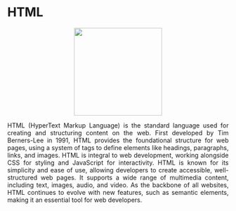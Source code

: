 # HTML
<div align="center">
   <img src="https://cdn.jsdelivr.net/gh/devicons/devicon@latest/icons/html5/html5-original.svg" width="200" height="auto">
</div>
<p align="justify"> HTML (HyperText Markup Language) is the standard language used for creating and structuring content on the web. First developed by Tim Berners-Lee in 1991, HTML provides the foundational structure for web pages, using a system of tags to define elements like headings, paragraphs, links, and images. HTML is integral to web development, working alongside CSS for styling and JavaScript for interactivity. HTML is known for its simplicity and ease of use, allowing developers to create accessible, well-structured web pages. It supports a wide range of multimedia content, including text, images, audio, and video. As the backbone of all websites, HTML continues to evolve with new features, such as semantic elements, making it an essential tool for web developers. </p>
